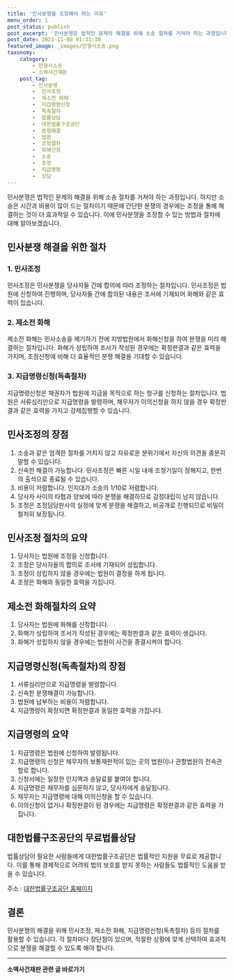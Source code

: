 ```yaml
---
title: '민사분쟁을 조정해야 하는 이유'
menu_order: 1
post_status: publish
post_excerpt: '민사분쟁은 법적인 문제의 해결을 위해 소송 절차를 거쳐야 하는 과정입니다. 하지만 소송은 시간과 비용이 많이 드는 절차이기 때문에 간단한 분쟁의 경우에는 조정을 통해 해결하는 것이 더 효과적일 수 있습니다. 이에 민사분쟁을 조정할 수 있는 방법과 절차에 대해 알아보겠습니다.'
post_date: 2023-11-08 01:31:30
featured_image: _images/민형사소송.png
taxonomy:
    category:
        - 민형사소송
        - 소액사건재판
    post_tag:
        - 민사분쟁
        -  민사조정
        -  제소전 화해
        -  지급명령신청
        -  독촉절차
        -  법률상담
        -  대한법률구조공단
        -  분쟁해결
        -  법원
        -  조정절차
        -  화해신청
        -  소송
        -  조정
        -  지급명령
        -  상담
---
```



민사분쟁은 법적인 문제의 해결을 위해 소송 절차를 거쳐야 하는 과정입니다. 하지만 소송은 시간과 비용이 많이 드는 절차이기 때문에 간단한 분쟁의 경우에는 조정을 통해 해결하는 것이 더 효과적일 수 있습니다. 이에 민사분쟁을 조정할 수 있는 방법과 절차에 대해 알아보겠습니다.

## 민사분쟁 해결을 위한 절차

### 1. 민사조정

민사조정은 민사분쟁을 당사자들 간에 합의에 따라 조정하는 절차입니다. 민사조정은 법원에 신청하여 진행하며, 당사자들 간에 합의된 내용은 조서에 기재되어 화해와 같은 효력이 있습니다.

### 2. 제소전 화해

제소전 화해는 민사소송을 제기하기 전에 지방법원에서 화해신청을 하여 분쟁을 미리 해결하는 절차입니다. 화해가 성립하여 조서가 작성된 경우에는 확정판결과 같은 효력을 가지며, 조정신청에 비해 더 효율적인 분쟁 해결을 기대할 수 있습니다.

### 3. 지급명령신청(독촉절차)

지급명령신청은 채권자가 법원에 지급을 목적으로 하는 청구를 신청하는 절차입니다. 법원은 서류심리만으로 지급명령을 발령하며, 채무자가 이의신청을 하지 않을 경우 확정판결과 같은 효력을 가지고 강제집행할 수 있습니다.

## 민사조정의 장점

1. 소송과 같은 엄격한 절차를 거치지 않고 자유로운 분위기에서 자신의 의견을 충분히 말할 수 있습니다.
2. 신속한 해결이 가능합니다. 민사조정은 빠른 시일 내에 조정기일이 정해지고, 한번의 출석으로 종료될 수 있습니다.
3. 비용이 저렴합니다. 인지대가 소송의 1/10로 저렴합니다.
4. 당사자 사이의 타협과 양보에 따라 분쟁을 해결하므로 감정대립이 남지 않습니다.
5. 조정은 조정담당판사의 실정에 맞게 분쟁을 해결하고, 비공개로 진행되므로 비밀이 철저히 보장됩니다.

## 민사조정 절차의 요약

1. 당사자는 법원에 조정을 신청합니다.
2. 조정은 당사자들의 합의로 조서에 기재되어 성립합니다.
3. 조정이 성립하지 않을 경우에는 법원이 결정을 하게 됩니다.
4. 조정은 화해와 동일한 효력을 가집니다.

## 제소전 화해절차의 요약

1. 당사자는 법원에 화해를 신청합니다.
2. 화해가 성립하여 조서가 작성된 경우에는 확정판결과 같은 효력이 생깁니다.
3. 화해가 성립하지 않을 경우에는 법원이 사건을 종결시켜야 합니다.

## 지급명령신청(독촉절차)의 장점

1. 서류심리만으로 지급명령을 발령합니다.
2. 신속한 분쟁해결이 가능합니다.
3. 법원에 납부하는 비용이 저렴합니다.
4. 지급명령이 확정되면 확정판결과 동일한 효력을 가집니다.

## 지급명령의 요약

1. 지급명령은 법원에 신청하여 발령됩니다.
2. 지급명령의 신청은 채무자의 보통재판적이 있는 곳의 법원이나 관할법원의 전속관할로 합니다.
3. 신청서에는 일정한 인지액과 송달료를 붙여야 합니다.
4. 지급명령은 채무자를 심문하지 않고, 당사자에게 송달됩니다.
5. 채무자는 지급명령에 대해 이의신청을 할 수 있습니다.
6. 이의신청이 없거나 확정판결이 된 경우에는 지급명령은 확정판결과 같은 효력을 가집니다.

## 대한법률구조공단의 무료법률상담

법률상담이 필요한 사람들에게 대한법률구조공단은 법률적인 지원을 무료로 제공합니다. 이를 통해 경제적으로 어려워 법의 보호를 받지 못하는 사람들도 법률적인 도움을 받을 수 있습니다.

주소 : [대한법률구조공단 홈페이지](https://kls.or.kr/community/lawGuide/schedule.do)

## 결론

민사분쟁의 해결을 위해 민사조정, 제소전 화해, 지급명령신청(독촉절차) 등의 절차를 활용할 수 있습니다. 각 절차마다 장단점이 있으며, 적절한 상황에 맞게 선택하여 효과적으로 분쟁을 해결할 수 있도록 해야 합니다.
<!-- wp:separator -->
<hr class="wp-block-separator has-alpha-channel-opacity"/>
<!-- /wp:separator -->

<!-- wp:group {"backgroundColor":"base","layout":{"type":"constrained"}} -->
<div class="wp-block-group has-base-background-color has-background"><!-- wp:paragraph {"align":"center","fontSize":"medium"} -->
<p class="has-text-align-center has-large-font-size"><strong>소액사건재판 관련 글 바로가기</strong></p>
<!-- /wp:paragraph -->


<!-- wp:latest-posts
{"categories":[{"id":14756,"count":19,"description":"","link":"https://uknowlaw.com/category/%ec%86%8c%ec%95%a1%ec%82%ac%ea%b1%b4%ec%9e%ac%ed%8c%90/","name":"소액사건재판","slug":"소액사건재판","taxonomy":"category","parent":0,"meta":[],"_links":{"self":[{"href":"https://uknowlaw.com/wp-json/wp/v2/categories/14756"}],"collection":[{"href":"https://uknowlaw.com/wp-json/wp/v2/categories"}],"about":[{"href":"https://uknowlaw.com/wp-json/wp/v2/taxonomies/category"}],"wp:post_type":[{"href":"https://uknowlaw.com/wp-json/wp/v2/posts?categories=14756"}],"curies":[{"name":"wp","href":"https://api.w.org/{rel}","templated":true}]}}],"postsToShow":100,"excerptLength":28,"postLayout":"grid","columns":2,"featuredImageAlign":"left","featuredImageSizeSlug":"large","fontSize":"small"} /--></div>
<!-- /wp:group -->